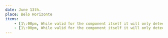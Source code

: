 ```yaml
---
date: June 13th.
place: Belo Horizonte
items: 
    - [1\:00pm, While valid for the component itself it will only detect scrolling inside the component. If you want to detect the whole page scroll you need to use window.addEventListener. See other answers]
    - [1\:00pm, While valid for the component itself it will only detect scrolling inside the component. If you want to detect the whole page scroll you need to use window.addEventListener. See other answers]
---
```

